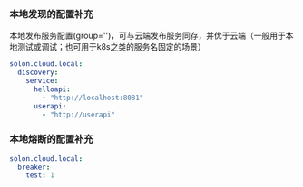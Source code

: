### 本地发现的配置补充

本地发布服务配置(group='')，可与云端发布服务同存，并优于云端（一般用于本地测试或调试；也可用于k8s之类的服务名固定的场景）

```yaml
solon.cloud.local:
  discovery:
    service:
      helloapi: 
        - "http://localhost:8081"
      userapi:
        - "http://userapi"
```

### 本地熔断的配置补充

```yaml
solon.cloud.local:
  breaker:
    test: 1
```